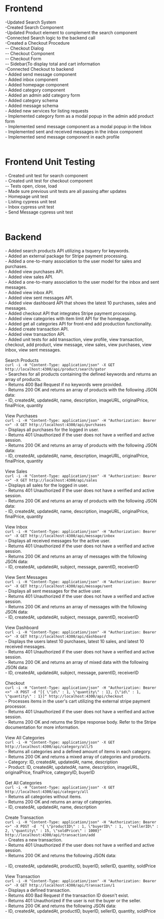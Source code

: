 <h1>Frontend</h1>
-Updated Search System<br />
-Created Search Component<br />
-Updated Product element to complement the search component<br />
-Connected Search logic to the backend call<br />
-Created a Checkout Procedure<br />
    -- Checkout Dialog<br />
    -- Checkout Component<br />
    -- Checkout Form<br />
    -- Sidebar(To display total and cart information<br />
-Connected Checkout to backend<br />
-	Added send message component<br />
-	Added inbox component<br />
-	Added homepage component<br />
-	Added category component<br />
-	Added an admin add category form<br />
-	Added category schema<br />
-	Added message schema<br />
-	Added new services for listing requests<br />
-	Implemented category form as a modal popup in the admin add product form<br />
-	Implemented send message component as a modal popup in the Inbox<br />
-	Implemented sent and received messages in the inbox component<br />
-	Implemented send message component in each profile<br />
<br />
<h1>Frontend Unit Testing</h1>
- Created unit test for search component<br />
- Created unit test for checkout component<br />
-- Tests open, close, load<br />
- Made sure previous unit tests are all passing after updates<br />
-	Homepage unit test<br />
-	Listing cypress unit test<br />
-	Inbox cypress unit test<br />
-	Send Message cypress unit test<br />
<br />
<h1>Backend</h1>
- Added search products API utilizing a tsquery for keywords.<br />
- Added an external package for Stripe payment processing.<br />
- Added a one-to-many association to the user model for sales and purchases.<br />
- Added view purchases API.<br />
- Added view sales API.<br />
- Added a one-to-many association to the user model for the inbox and sent messages.<br />
- Added view inbox API.<br />
- Added view sent messages API.<br />
- Added view dashboard API that shows the latest 10 purchases, sales and messages.<br />
- Added checkout API that integrates Stripe payment processing.<br />
- Added view categories with item limit API for the homepage.<br />
- Added get all categories API for front-end add production functionality.<br />
- Added create transaction API.<br />
- Added view transaction API.<br />
- Added unit tests for add transaction, view profile, view transaction, checkout, add product, view message, view sales, view purchases, view inbox, view sent messages.<br />
<br />
Search Products<br />
<code>curl -i -H "Content-Type: application/json" -X GET http://localhost:4300/api/product/search/gator</code><br />
- Searches for all products containing the defined keywords and returns an array of products.<br />
- Returns 400 Bad Request if no keywords were provided.<br />
- Returns 200 OK and returns an array of products with the following JSON data:<br />
- ID, createdAt, updatedAt, name, description, imageURL, originalPrice, finalPrice, quantity<br />
<br />
View Purchases<br />
<code>curl -i -H "Content-Type: application/json" -H "Authorization: Bearer <>" -X GET http://localhost:4300/api/purchases</code><br />
- Displays all purchases for the logged in user.<br />
- Returns 401 Unauthorized if the user does not have a verified and active session. <br />
- Returns 200 OK and returns an array of products with the following JSON data:<br />
- ID, createdAt, updatedAt, name, description, imageURL, originalPrice, finalPrice, quantity<br />
<br />
View Sales<br />
<code>curl -i -H "Content-Type: application/json" -H "Authorization: Bearer <>" -X GET http://localhost:4300/api/sales</code><br />
- Displays all sales for the logged in user.<br />
- Returns 401 Unauthorized if the user does not have a verified and active session. <br />
- Returns 200 OK and returns an array of products with the following JSON data:<br />
- ID, createdAt, updatedAt, name, description, imageURL, originalPrice, finalPrice, quantity<br />
<br />
View Inbox<br />
<code>curl -i -H "Content-Type: application/json" -H "Authorization: Bearer <>" -X GET http://localhost:4300/api/message/inbox</code><br />
- Displays all received messages for the active user.<br />
- Returns 401 Unauthorized if the user does not have a verified and active session. <br />
- Returns 200 OK and returns an array of messages with the following JSON data:<br />
- ID, createdAt, updatedAt, subject, message, parentID, receiverID<br />
<br />
View Sent Messages<br />
<code>curl -i -H "Content-Type: application/json" -H "Authorization: Bearer <>" -X GET http://localhost:4300/api/message/sent</code><br />
- Displays all sent messages for the active user.<br />
- Returns 401 Unauthorized if the user does not have a verified and active session. <br />
- Returns 200 OK and returns an array of messages with the following JSON data:<br />
- ID, createdAt, updatedAt, subject, message, parentID, receiverID<br />
<br />
View Dashboard<br />
<code>curl -i -H "Content-Type: application/json" -H "Authorization: Bearer <>" -X GET http://localhost:4300/api/dashboard</code><br />
- Displays the users latest 10 purchases, latest 10 sales, and latest 10 received messages.<br />
- Returns 401 Unauthorized if the user does not have a verified and active session. <br />
- Returns 200 OK and returns an array of mixed data with the following JSON data:<br />
- ID, createdAt, updatedAt, subject, message, parentID, receiverID<br />
<br />
Checkout<br />
<code>curl -i -H "Content-Type: application/json" -H "Authorization: Bearer <>" -X POST -d "[{ \"id\" : 1, \"quantity\" : 1}, {\"id\" : 1, \"quantity\" : 1}]" http://localhost:4300/api/checkout</code><br />
- Processes items in the user's cart utilizing the external stripe payment processor.<br />
- Returns 401 Unauthorized if the user does not have a verified and active session. <br />
- Returns 200 OK and returns the Stripe response body. Refer to the Stripe documentation for more information.<br />
<br />
View All Categories<br />
<code>curl -i -H "Content-Type: application/json" -X GET http://localhost:4300/api/category/all/5</code><br />
- Returns all categories and a defined amount of items in each category.<br />
- Returns 200 OK and returns a mixed array of categories and products.<br />
- Category: ID, createdAt, updatedAt, name, description<br />
- Product: ID, createdAt, updatedAt, name, description, imageURL, originalPrice, finalPrice, categoryID, buyerID<br />
<br />
Get All Categories<br />
<code>curl -i -H "Content-Type: application/json" -X GET http://localhost:4300/api/category/all</code><br />
- Returns all categories without items.<br />
- Returns 200 OK and returns an array of categories.<br />
- ID, createdAt, updatedAt, name, description<br />
<br />
Create Transaction<br />
<code>curl -i -H "Content-Type: application/json" -H "Authorization: Bearer <>" -X POST -d  "{ \"productID\" : 1, \"buyerID\" : 1,  \"sellerID\" : 2, \"quantity\" : 15, \"soldPrice\" : 1000}" http://localhost:4300/api/transaction/add</code><br />
- Creates a new transaction.<br />
- Returns 401 Unauthorized if the user does not have a verified and active session. <br />
- Returns 200 OK and returns the following JSON data:<br /><br />
- ID, createdAt, updatedAt, productID, buyerID, sellerID, quantity, soldPrice<br />
<br />
View Transaction<br />
<code>curl -i -H "Content-Type: application/json" -H "Authorization: Bearer <>" -X GET http://localhost:4300/api/transaction/1</code><br />
- Displays a defined transaction.<br />
- Returns 400 Bad Request if the transaction ID doesn't exist.<br />
- Returns 401 Unauthorized if the user is not the buyer or the seller.<br />
- Returns 200 OK and returns the following JSON data:<br />
- ID, createdAt, updatedAt, productID, buyerID, sellerID, quantity, soldPrice<br />

